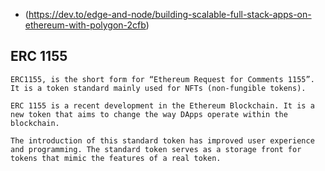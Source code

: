- (https://dev.to/edge-and-node/building-scalable-full-stack-apps-on-ethereum-with-polygon-2cfb)


## ERC 1155

    ERC1155, is the short form for “Ethereum Request for Comments 1155”. It is a token standard mainly used for NFTs (non-fungible tokens).

    ERC 1155 is a recent development in the Ethereum Blockchain. It is a new token that aims to change the way DApps operate within the blockchain.

    The introduction of this standard token has improved user experience and programming. The standard token serves as a storage front for tokens that mimic the features of a real token.
